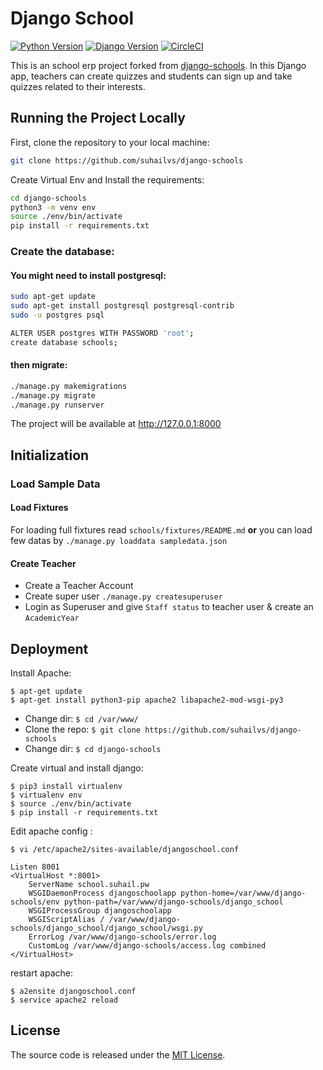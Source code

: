 # Django School

[![Python Version](https://img.shields.io/badge/python-3.6-brightgreen.svg)](https://python.org)
[![Django Version](https://img.shields.io/badge/django-2.2-brightgreen.svg)](https://djangoproject.com)
[![CircleCI](https://circleci.com/gh/suhailvs/django-schools.svg?style=svg)](https://circleci.com/gh/suhailvs/django-schools)

This is an school erp project forked from [django-schools](https://github.com/sibtc/django-multiple-user-types-example.git). In this Django app, teachers can create quizzes and students can sign up and take quizzes related to their interests.


## Running the Project Locally

First, clone the repository to your local machine:

```bash
git clone https://github.com/suhailvs/django-schools
```

Create Virtual Env and Install the requirements:

```bash
cd django-schools
python3 -m venv env
source ./env/bin/activate
pip install -r requirements.txt
```

### Create the database:

#### You might need to install postgresql:

```bash
sudo apt-get update
sudo apt-get install postgresql postgresql-contrib
sudo -u postgres psql

ALTER USER postgres WITH PASSWORD 'root';
create database schools;
```
#### then migrate:

```bash
./manage.py makemigrations
./manage.py migrate
./manage.py runserver
```
The project will be available at <http://127.0.0.1:8000>

## Initialization

### Load Sample Data

#### Load Fixtures

For loading full fixtures read `schools/fixtures/README.md` **or** you can load few datas by `./manage.py loaddata sampledata.json`

#### Create Teacher 

+ Create a Teacher Account
+ Create super user `./manage.py createsuperuser`
+ Login as Superuser and give `Staff status` to teacher user & create an `AcademicYear`

## Deployment


Install Apache:

	$ apt-get update
	$ apt-get install python3-pip apache2 libapache2-mod-wsgi-py3

+ Change dir: `$ cd /var/www/`
+ Clone the repo: `$ git clone https://github.com/suhailvs/django-schools`
+ Change dir: `$ cd django-schools`

Create virtual and install django:

	$ pip3 install virtualenv
	$ virtualenv env
	$ source ./env/bin/activate
	$ pip install -r requirements.txt


Edit apache config :

	$ vi /etc/apache2/sites-available/djangoschool.conf

	Listen 8001
	<VirtualHost *:8001>
	    ServerName school.suhail.pw
	    WSGIDaemonProcess djangoschoolapp python-home=/var/www/django-schools/env python-path=/var/www/django-schools/django_school
	    WSGIProcessGroup djangoschoolapp
	    WSGIScriptAlias / /var/www/django-schools/django_school/django_school/wsgi.py
	    ErrorLog /var/www/django-schools/error.log
	    CustomLog /var/www/django-schools/access.log combined
	</VirtualHost>

restart apache: 

	$ a2ensite djangoschool.conf
	$ service apache2 reload
	
## License

The source code is released under the [MIT License](https://github.com/suhailvs/django-schools/blob/master/LICENSE).
